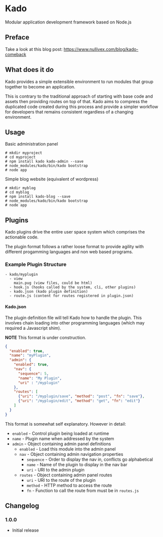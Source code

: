 # Kado

Modular application development framework based on Node.js

## Preface

Take a look at this blog post: https://www.nullivex.com/blog/kado-comeback

## What does it do

Kado provides a simple extensible environment to run
modules that group together to become an application.

This is contrary to the traditional approach of starting with
base code and assets then providing routes on top of that.
Kado aims to compress the duplicated code created during this
process and provide a simpler workflow for developers that
remains consistent regardless of a changing environment.

## Usage

Basic administration panel

```
# mkdir myproject
# cd myproject
# npm install kado kado-admin --save
# node_modules/kado/bin/kado bootstrap
# node app
```

Simple blog website (equivalent of wordpress)

```
# mkdir myblog
# cd myblog
# npm install kado-blog --save
# node_modules/kado/bin/kado bootstrap
# node app
```

## Plugins

Kado plugins drive the entire user space system which comprises
the actionable code.

The plugin format follows a rather loose format to provide
agility with different progamming languages and non web
based programs.

### Example Plugin Structure

```
- kado/myplugin
  - view
    main.pug (view files, could be html)
  - hook.js (hooks called by the system, cli, other plugins)
  - kado.json (kado plugin definition)
  - route.js (content for routes registered in plugin.json)
```

#### Kado.json

The plugin definition file will tell Kado how to handle the
plugin. This involves chain loading into other programming
languages (which may required a Javascript shim).

**NOTE** This format is under construction.

```json
{
  "enabled": true,
  "name": "myPlugin",
  "admin": {
    "enabled": true,
    "nav": {
      "sequence": 5,
      "name": "My Plugin",
      "uri" : "/myplugin"
    },
    "routes": [
      {"uri": "/myplugin/save", "method": "post", "fn": "save"},
      {"uri": "/myplugin/edit", "method": "get", "fn": "edit"}
    ]
  }
}
```

This format is somewhat self explanatory. However in detail:

* `enabled` - Control plugin being loaded at runtime
* `name` - Plugin name when addressed by the system
* `admin` - Object containing admin panel definitions
  * `enabled` - Load this module into the admin panel
  * `nav` - Object containing admin navigation properties
    * `sequence` - Order to display the nav in, conflicts go alphabetical
    * `name` - Name of the plugin to display in the nav bar
    * `uri` - URI to the admin plugin
  * `routes` - Object containing admin panel routes
    * `uri` - URI to the route of the plugin
    * `method` - HTTP method to access the route
    * `fn` - Function to call the route from must be in `routes.js`


## Changelog

### 1.0.0
* Initial release
